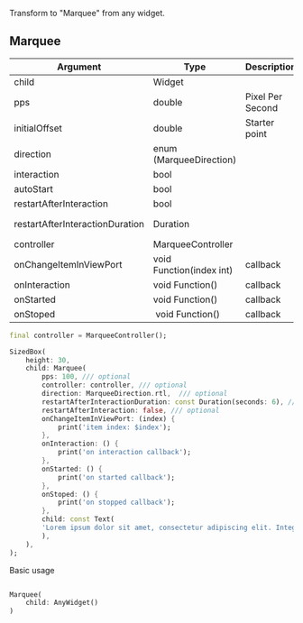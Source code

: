 <!--
This README describes the package. If you publish this package to pub.dev,
this README's contents appear on the landing page for your package.

For information about how to write a good package README, see the guide for
[writing package pages](https://dart.dev/guides/libraries/writing-package-pages).

For general information about developing packages, see the Dart guide for
[creating packages](https://dart.dev/guides/libraries/create-library-packages)
and the Flutter guide for
[developing packages and plugins](https://flutter.dev/developing-packages).
-->

Transform to "Marquee" from any widget.

## Marquee
| Argument                        | Type                     | Description      | Required | Default              |
| ------------------------------- |------------------------  | ---------------- | -------- | -------------------- |
| child                           | Widget                   |                  | YES      | -                    |
| pps                             | double                   | Pixel Per Second | NO       | 15.0                 |
| initialOffset                   | double                   | Starter point    | NO       | 0.0                  |
| direction                       | enum (MarqueeDirection)  |                  | NO       | MarqueeDirection.ltr |
| interaction                     | bool                     |                  | NO       | true                 |
| autoStart                       | bool                     |                  | NO       | true                 |
| restartAfterInteraction         | bool                     |                  | NO       | true                 |
| restartAfterInteractionDuration | Duration                 |                  | NO       | Duration(seconds: 3) |
| controller                      | MarqueeController        |                  | NO       | null                 |
| onChangeItemInViewPort          | void Function(index int) | callback         | NO       | null                 |
| onInteraction                   | void Function()          | callback         | NO       | null                 |
| onStarted                       | void Function()          | callback         | NO       | null                 |
| onStoped                        | void Function()          | callback         | NO       | null                 |


```dart
final controller = MarqueeController();

SizedBox(
    height: 30,
    child: Marquee(
        pps: 100, /// optional
        controller: controller, /// optional
        direction: MarqueeDirection.rtl,  /// optional
        restartAfterInteractionDuration: const Duration(seconds: 6), /// optional
        restartAfterInteraction: false, /// optional
        onChangeItemInViewPort: (index) {
            print('item index: $index');
        },
        onInteraction: () {
            print('on interaction callback');
        },
        onStarted: () {
            print('on started callback');
        },
        onStoped: () {
            print('on stopped callback');
        },
        child: const Text(
        'Lorem ipsum dolor sit amet, consectetur adipiscing elit. Integer pretium massa mollis lorem blandit imperdiet. Nulla mattis vitae mauris vel condimentum. Nam posuere, augue vitae lobortis consequat, odio ante condimentum est, at maximus augue purus id metus. Curabitur condimentum aliquet ante at aliquet. Quisque vel massa congue, bibendum leo sodales, malesuada ante. Maecenas sed tortor quis ipsum dictum sollicitudin.',
        ),
    ),
);
```

Basic usage

```dart

Marquee(
    child: AnyWidget()
)

```